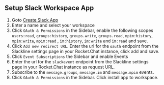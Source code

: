 ## Setup Slack Workspace App
1. Goto [Create Slack App](https://api.slack.com/apps?new_app=1)
2. Enter a name and select your workspace
3. Click `OAuth & Permissions` in the Sidebar, enable the following scopes `users:read`, `groups:history`, 
   `groups.write`, `groups.read`, `mpim:history`, `mpim:write`, `mpim:read` , `im:history`, `im:write` and `im:read` and save.
4. Click `Add new redirect URL`. Enter the url for the `oauth` endpoint from 
   the Slackline settings page in your Rocket.Chat instance, click add and save.
5. Click `Event Subscriptions` the Sidebar and enable Events
6. Enter the url for the `slackevent` endpoint from the Slackline settings page in 
   your Rocket.Chat instance as request URL. 
7. Subscribe to the `message.groups`, `message.im` and `message.mpim` events.
8. Click `OAuth & Permissions` in the Sidebar. Click install app to workspace.

